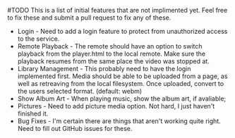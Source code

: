 #TODO
This is a list of initial features that are not implimented yet.  Feel free to fix these and submit a pull request to fix any of these.

* Login - Need to add a login feature to protect from unauthorized access to the service.
* Remote Playback - The remote should have an option to switch playback from the player.html to the local remote.  Make sure the playback resumes from the same place the video was stopped at.
* Library Management - This probably need to have the login implemented first.  Media should be able to be uploaded from a page, as well as retreaving from the local filesystem.  Once uploaded, convert to the users selected format. (default: webm)
* Show Album Art - When playing music, show the album art, if avaliable;
* Pictures - Need to add picture media option.  Not hard, I just haven't finished it.
* Bug Fixes - I'm certain there are things that aren't working quite right.  Need to fill out GitHub issues for these.
